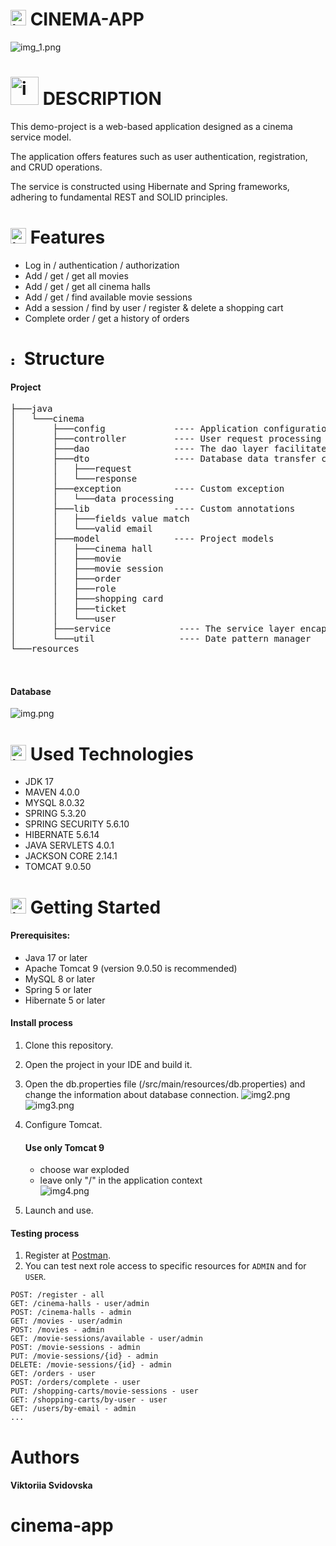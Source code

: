 # <img src="src/main/resources/util/img.png" alt="img_30.png" width="25" height=""> CINEMA-APP
![img_1.png](src/main/resources/util/img_1.png)

# <img src="src/main/resources/util/img_40.png" alt="img_40.png" width="45" height=""> DESCRIPTION

This demo-project is a web-based application designed as a cinema service model.

The application offers features such as user authentication, registration, and CRUD operations.

The service is constructed using Hibernate and Spring frameworks, 
adhering to fundamental REST and SOLID principles.


# <img src="src/main/resources/util/img_33.png" alt="img_33.png" width="25"/> Features
- Log in / authentication / authorization <br />
- Add / get / get all movies <br />
- Add / get / get all cinema halls <br />
- Add / get / find available movie sessions <br />
- Add a session / find by user / register & delete a shopping cart <br />
- Complete order / get a history of orders <br />


# <img src="src/main/resources/util/img_37.png" alt="img_37.png" width="15"/> Structure

#### Project 

<pre>
├───java 
│   └───cinema
│       ├───config             ---- Application configuration classes
│       ├───controller         ---- User request processing controllers
│       ├───dao                ---- The dao layer facilitates data management operations
│       ├───dto                ---- Database data transfer classes
│       │   ├───request 
│       │   └───response 
│       ├───exception          ---- Custom exception
│       │   └───data processing                    
│       ├───lib                ---- Custom annotations
│       │   ├───fields value match 
│       │   └───valid email 
│       ├───model              ---- Project models 
│       │   ├───cinema hall 
│       │   ├───movie 
│       │   ├───movie session
│       │   ├───order 
│       │   ├───role
│       │   ├───shopping card
│       │   ├───ticket
│       │   └───user             
│       ├───service             ---- The service layer encapsulates the business logic 
│       └───util                ---- Date pattern manager  
└───resources                      


</pre>

#### Database

![img.png](src/main/resources/util/img1.png)

# <img src="src/main/resources/util/img_28.png" alt="img_28.png" width="25"/> Used Technologies
- JDK 17 <br />
- MAVEN 4.0.0 <br />
- MYSQL 8.0.32 <br />
- SPRING 5.3.20 <br />
- SPRING SECURITY 5.6.10 <br />
- HIBERNATE 5.6.14 <br />
- JAVA SERVLETS 4.0.1 <br />
- JACKSON CORE 2.14.1 <br />
- TOMCAT 9.0.50 <br />

# <img src="src/main/resources/util/img_41.png" alt="img_41.png" width="25"/> Getting Started
#### Prerequisites:
- Java 17 or later <br />
- Apache Tomcat 9 (version 9.0.50 is recommended) <br />
- MySQL 8 or later <br />
- Spring 5 or later <br />
- Hibernate 5 or later <br />

#### Install process
1. Clone this repository.
2. Open the project in your IDE and build it. 
3. Open the db.properties file (/src/main/resources/db.properties) and change the information about database connection.
    ![img2.png](src%2Fmain%2Fresources%2Futil%2Fimg2.png)
    ![img3.png](src%2Fmain%2Fresources%2Futil%2Fimg3.png)

4. Configure Tomcat. 
    #### Use only Tomcat 9
   - choose war exploded <br />
   - leave only "/" in the application context <br />
   ![img4.png](src%2Fmain%2Fresources%2Futil%2Fimg4.png)
5. Launch and use.

#### Testing process
1. Register at [Postman](https://www.postman.com/).
2. You can test next role access to specific resources for `ADMIN` and for `USER`.
```
POST: /register - all
GET: /cinema-halls - user/admin
POST: /cinema-halls - admin
GET: /movies - user/admin
POST: /movies - admin
GET: /movie-sessions/available - user/admin
POST: /movie-sessions - admin
PUT: /movie-sessions/{id} - admin
DELETE: /movie-sessions/{id} - admin
GET: /orders - user
POST: /orders/complete - user
PUT: /shopping-carts/movie-sessions - user
GET: /shopping-carts/by-user - user
GET: /users/by-email - admin
...
``` 

# Authors
#### Viktoriia Svidovska
# cinema-app
